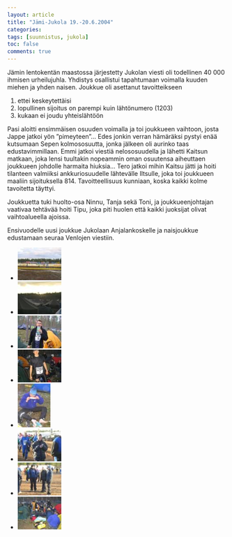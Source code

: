 ```yaml
---
layout: article
title: "Jämi-Jukola 19.-20.6.2004"
categories:
tags: [suunnistus, jukola]
toc: false
comments: true
---
```


Jämin lentokentän maastossa järjestetty Jukolan viesti oli todellinen 40
000 ihmisen urheilujuhla. Yhdistys osallistui tapahtumaan voimalla
kuuden miehen ja yhden naisen. Joukkue oli asettanut tavoitteikseen

1.  ettei keskeytettäisi
2.  lopullinen sijoitus on parempi kuin lähtönumero (1203)
3.  kukaan ei joudu yhteislähtöön

Pasi aloitti ensimmäisen osuuden voimalla ja toi joukkueen vaihtoon,
josta Jappe jatkoi yön ”pimeyteen”… Edes jonkin verran hämäräksi pystyi
enää kutsumaan Sepen kolmososuutta, jonka jälkeen oli aurinko taas
edustavimmillaan. Emmi jatkoi viestiä nelososuudella ja lähetti Kaitsun
matkaan, joka lensi tuultakin nopeammin oman osuutensa aiheuttaen
joukkueen johdolle harmaita hiuksia… Tero jatkoi mihin Kaitsu jätti ja
hoiti tilanteen valmiiksi ankkuriosuudelle lähtevälle Iltsulle, joka toi
joukkueen maaliin sijoituksella 814. Tavoitteellisuus kunniaan, koska
kaikki kolme tavoitetta täyttyi.

Joukkuetta tuki huolto-osa Ninnu, Tanja sekä Toni, ja joukkueenjohtajan
vaativaa tehtävää hoiti Tipu, joka piti huolen että kaikki juoksijat
olivat vaihtoalueella ajoissa.

Ensivuodelle uusi joukkue Jukolaan Anjalankoskelle ja naisjoukkue
edustamaan seuraa Venlojen viestiin.

<div class="th-grid image-gallery" markdown="1">

- [![](/images/jukola-2004/Thumbnails/jukola1b.jpg)](/images/jukola-2004/jukola1b.jpg)
- [![](/images/jukola-2004/Thumbnails/Jukola2b.jpg)](/images/jukola-2004/Jukola2b.jpg)
- [![](/images/jukola-2004/Thumbnails/Jukola3b.jpg)](/images/jukola-2004/Jukola3b.jpg)
- [![](/images/jukola-2004/Thumbnails/Jukola4b.jpg)](/images/jukola-2004/Jukola4b.jpg)
- [![](/images/jukola-2004/Thumbnails/Jukola5b.jpg)](/images/jukola-2004/Jukola5b.jpg)
- [![](/images/jukola-2004/Thumbnails/Jukola6b.jpg)](/images/jukola-2004/Jukola6b.jpg)
- [![](/images/jukola-2004/Thumbnails/Jukola7b.jpg)](/images/jukola-2004/Jukola7b.jpg)
- [![](/images/jukola-2004/Thumbnails/Jukola8b.jpg)](/images/jukola-2004/Jukola8b.jpg)

</div>
